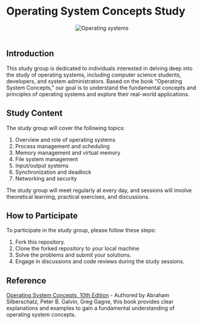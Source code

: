 # Operating System Concepts Study

<div align="center">
  <img src="https://m.media-amazon.com/images/I/81SwKCia7VL._AC_UF1000,1000_QL80_.jpg" alt="Operating systems">
</div>
<br/>


## Introduction

This study group is dedicated to individuals interested in delving deep into the study of operating systems, including computer science students, developers, and system administrators. Based on the book "Operating System Concepts," our goal is to understand the fundamental concepts and principles of operating systems and explore their real-world applications.



## Study Content
The study group will cover the following topics:
1. Overview and role of operating systems
2. Process management and scheduling
3. Memory management and virtual memory
4. File system management
5. Input/output systems
6. Synchronization and deadlock
7. Networking and security

The study group will meet regularly at every day, and sessions will involve theoretical learning, practical exercises, and discussions.



## How to Participate
To participate in the study group, please follow these steps:

1. Fork this repository.
2. Clone the forked repository to your local machine
3. Solve the problems and submit your solutions.
4. Engage in discussions and code reviews during the study sessions.



## Reference
[Operating System Concepts, 10th Edition](https://www.os-book.com/OS10/index.html) - Authored by Abraham Silberschatz, Peter B. Galvin, Greg Gagne, this book provides clear explanations and examples to gain a fundamental understanding of operating system concepts.
